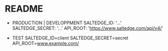 # README

- PRODUCTION | DEVELOPPMENT
SALTEDGE_ID: '...'
SALTEDGE_SECRET: '...'
API_ROOT: 'https://www.saltedge.com/api/v4/'

- TEST
SALTEDGE_ID=client
SALTEDGE_SECRET=secret
API_ROOT=www.example.com/
